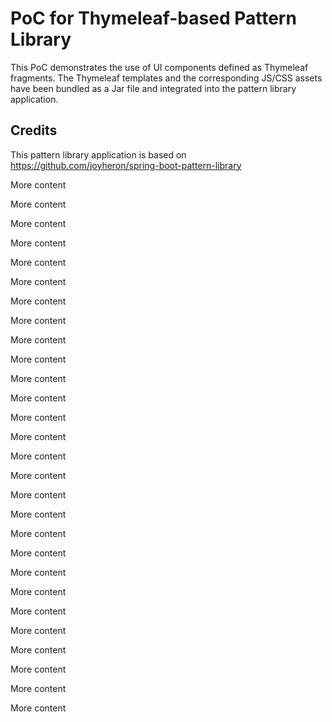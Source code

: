 # PoC for Thymeleaf-based Pattern Library

This PoC demonstrates the use of UI components defined as Thymeleaf fragments.
The Thymeleaf templates and the corresponding JS/CSS assets have been bundled as a Jar file and integrated into the pattern library application.

## Credits

This pattern library application is based on https://github.com/joyheron/spring-boot-pattern-library

More content

More content

More content

More content

More content

More content

More content

More content

More content

More content

More content

More content

More content

More content

More content

More content

More content

More content

More content

More content

More content

More content

More content

More content

More content

More content

More content

More content

